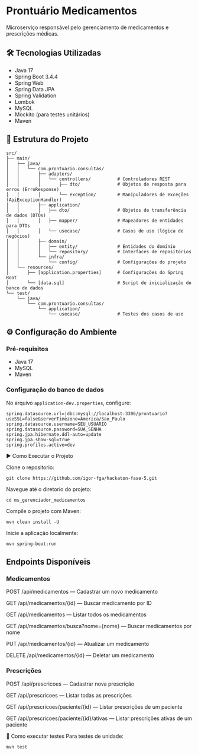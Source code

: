 # Prontuário Medicamentos

Microserviço responsável pelo gerenciamento de medicamentos e prescrições médicas.

## 🛠 Tecnologias Utilizadas

- Java 17
- Spring Boot 3.4.4
- Spring Web
- Spring Data JPA
- Spring Validation
- Lombok
- MySQL
- Mockito (para testes unitários)
- Maven

## 📁 Estrutura do Projeto
```plaintext
src/
├── main/
│   ├── java/
│   │   └── com.prontuario.consultas/
│   │       ├── adapters/
│   │       │   └── controllers/          # Controladores REST
│   │       │       ├── dto/              # Objetos de resposta para erros (ErroResponse)
│   │       │       └── exception/        # Manipuladores de exceções (ApiExceptionHandler)
│   │       ├── application/
│   │       │   ├── dto/                  # Objetos de transferência de dados (DTOs)
│   │       │   ├── mapper/               # Mapeadores de entidades para DTOs
│   │       │   └── usecase/              # Casos de uso (lógica de negócios)
│   │       ├── domain/
│   │       │   ├── entity/               # Entidades do domínio
│   │       │   └── repository/           # Interfaces de repositórios
│   │       └── infra/
│   │           └── config/               # Configurações do projeto
│   └── resources/
│       ├── [application.properties]      # Configurações do Spring Boot
│       └── [data.sql]                    # Script de inicialização do banco de dados
└── test/
    └── java/
        └── com.prontuario.consultas/
            └── application/
                └── usecase/              # Testes dos casos de uso
```


## ⚙️ Configuração do Ambiente

### Pré-requisitos

- Java 17
- MySQL
- Maven

### Configuração do banco de dados

No arquivo `application-dev.properties`, configure:

```properties
spring.datasource.url=jdbc:mysql://localhost:3306/prontuario?useSSL=false&serverTimezone=America/Sao_Paulo
spring.datasource.username=SEU_USUARIO
spring.datasource.password=SUA_SENHA
spring.jpa.hibernate.ddl-auto=update
spring.jpa.show-sql=true
spring.profiles.active=dev

```
▶️ Como Executar o Projeto
 
Clone o repositorio:
```plaintext
git clone https://github.com/igor-fga/hackaton-fase-5.git
```
Navegue até o diretorio do projeto:
```plaintext
cd ms_gerenciador_medicamentos
```

Compile o projeto com Maven:
```plaintext
mvn clean install -U
```

Inicie a aplicação localmente:
```plaintext
mvn spring-boot:run
```


## Endpoints Disponíveis
### Medicamentos
POST /api/medicamentos — Cadastrar um novo medicamento

GET /api/medicamentos/{id} — Buscar medicamento por ID

GET /api/medicamentos — Listar todos os medicamentos

GET /api/medicamentos/busca?nome={nome} — Buscar medicamentos por nome

PUT /api/medicamentos/{id} — Atualizar um medicamento

DELETE /api/medicamentos/{id} — Deletar um medicamento

### Prescrições
POST /api/prescricoes — Cadastrar nova prescrição

GET /api/prescricoes — Listar todas as prescrições

GET /api/prescricoes/paciente/{id} — Listar prescrições de um paciente

GET /api/prescricoes/paciente/{id}/ativas — Listar prescrições ativas de um paciente

🧪 Como executar testes
Para testes de unidade:
```plaintext
mvn test
```


